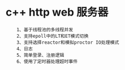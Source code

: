 c++ http web 服务器
====
        1、基于线程池的多线程并发
        2、支持epoll中的LT和ET模式切换
        3、支持选择reactor和模拟proctor IO处理模式
        4、日志
        5、简单登录、注册逻辑
        6、使用了定时器处理超时事件